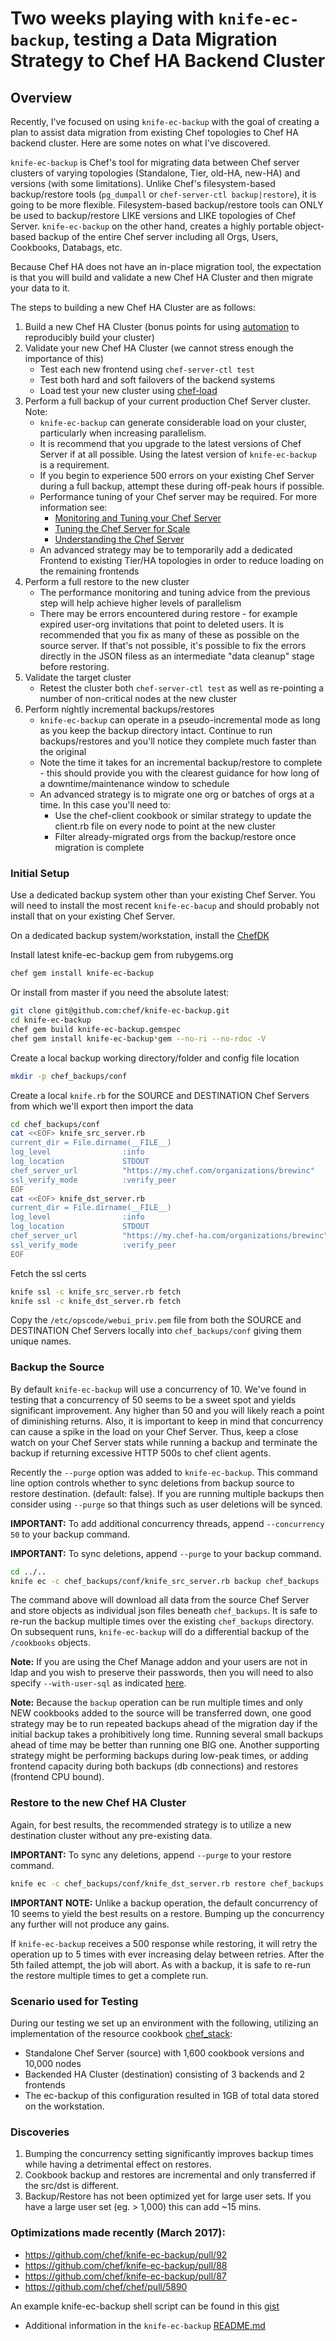 # Two weeks playing with `knife-ec-backup`, testing a Data Migration Strategy to Chef HA Backend Cluster

## Overview
Recently, I've focused on using `knife-ec-backup` with the goal of creating a plan to assist data migration from existing Chef topologies to Chef HA backend cluster.  Here are some notes on what I've discovered.

`knife-ec-backup` is Chef's tool for migrating data between Chef server clusters of varying topologies (Standalone, Tier, old-HA, new-HA) and versions (with some limitations).   Unlike Chef's filesystem-based backup/restore tools (`pg_dumpall` or `chef-server-ctl backup|restore`), it is going to be more flexible. Filesystem-based backup/restore tools can ONLY be used to backup/restore LIKE versions and LIKE topologies of Chef Server. `knife-ec-backup` on the other hand, creates a highly portable object-based backup of the entire Chef server including all Orgs, Users, Cookbooks, Databags, etc.

Because Chef HA does not have an in-place migration tool, the expectation is that you will build and validate a new Chef HA Cluster and then migrate your data to it.

The steps to building a new Chef HA Cluster are as follows:

1. Build a new Chef HA Cluster (bonus points for using [automation](https://github.com/ncerny/chef_stack) to reproducibly build your cluster)
2. Validate your new Chef HA Cluster  (we cannot stress enough the importance of this)
    * Test each new frontend using `chef-server-ctl test`
    * Test both hard and soft failovers of the backend systems
    * Load test your new cluster using [chef-load](https://github.com/jeremiahsnapp/chef-load)
3. Perform a full backup of your current production Chef Server cluster.  Note:
    * `knife-ec-backup` can generate considerable load on your cluster, particularly when increasing parallelism.
    * It is recommend that you upgrade to the latest versions of Chef Server if at all possible.   Using the latest version of `knife-ec-backup` is a requirement.
    * If you begin to experience 500 errors on your existing Chef Server during a full backup, attempt these during off-peak hours if possible.
    * Performance tuning of your Chef server may be required.  For more information see:
        * [Monitoring and Tuning your Chef Server](https://www.slideshare.net/AndrewDuFour1/monitoring-and-tuning-your-chef-server-chef-conf-talk)
        * [Tuning the Chef Server for Scale](http://irvingpop.github.io/blog/2015/04/20/tuning-the-chef-server-for-scale/)
        * [Understanding the Chef Server](https://www.youtube.com/watch?v=22GtVMHJDsI)
    * An advanced strategy may be to temporarily add a dedicated Frontend to existing Tier/HA topologies in order to reduce loading on the remaining frontends
4. Perform a full restore to the new cluster
    * The performance monitoring and tuning advice from the previous step will help achieve higher levels of parallelism
    * There may be errors encountered during restore - for example expired user-org invitations that point to deleted users.  It is recommended that you fix as many of these as possible on the source server.   If that's not possible, it's possible to fix the errors directly in the JSON filess as an intermediate "data cleanup" stage before restoring.
5. Validate the target cluster
    * Retest the cluster both `chef-server-ctl test` as well as re-pointing a number of non-critical nodes at the new cluster
6. Perform nightly incremental backups/restores
    * `knife-ec-backup` can operate in a pseudo-incremental mode as long as you keep the backup directory intact.  Continue to run backups/restores and you'll notice they complete much faster than the original
    * Note the time it takes for an incremental backup/restore to complete - this should provide you with the clearest guidance for how long of a downtime/maintenance window to schedule
    * An advanced strategy is to migrate one org or batches of orgs at a time.  In this case you'll need to:
        * Use the chef-client cookbook or similar strategy to update the client.rb file on every node to point at the new cluster
        * Filter already-migrated orgs from the backup/restore once migration is complete


### Initial Setup

Use a dedicated backup system other than your existing Chef Server.  You will need to install the most recent `knife-ec-bacup` and
should probably not install that on your existing Chef Server.

On a dedicated backup system/workstation, install the [ChefDK](https://downloads.chef.io/chefdk)

Install latest knife-ec-backup gem from rubygems.org
```bash
chef gem install knife-ec-backup
```

Or install from master if you need the absolute latest:
```bash
git clone git@github.com:chef/knife-ec-backup.git
cd knife-ec-backup
chef gem build knife-ec-backup.gemspec
chef gem install knife-ec-backup*gem --no-ri --no-rdoc -V
```

Create a local backup working directory/folder and config file location
```bash
mkdir -p chef_backups/conf
```

Create a local `knife.rb` for the SOURCE and DESTINATION Chef Servers from which we'll export then import the data
```bash
cd chef_backups/conf
cat <<EOF> knife_src_server.rb
current_dir = File.dirname(__FILE__)
log_level                :info
log_location             STDOUT
chef_server_url          "https://my.chef.com/organizations/brewinc"
ssl_verify_mode          :verify_peer
EOF
cat <<EOF> knife_dst_server.rb
current_dir = File.dirname(__FILE__)
log_level                :info
log_location             STDOUT
chef_server_url          "https://my.chef-ha.com/organizations/brewinc"
ssl_verify_mode          :verify_peer
EOF
```

Fetch the ssl certs
```bash
knife ssl -c knife_src_server.rb fetch
knife ssl -c knife_dst_server.rb fetch
```

Copy the `/etc/opscode/webui_priv.pem` file from both the SOURCE and DESTINATION Chef Servers locally into `chef_backups/conf` giving them unique names.

### Backup the Source

By default `knife-ec-backup` will use a concurrency of 10.  We've found in testing that a concurrency of 50 seems to be a sweet spot and yields significant improvement.  Any higher than 50 and you will likely reach a point of diminishing returns.  Also, it is important to keep in mind that concurrency can cause a spike in the load on your Chef Server.  Thus, keep a close watch on your Chef Server stats while running a backup and terminate the backup if returning excessive HTTP 500s to chef client agents.

Recently the `--purge` option was added to `knife-ec-backup`.  This command line option controls whether to sync deletions from backup source to restore destination. (default: false).  If you are running multiple backups then consider using `--purge` so that things such as user deletions will be synced.

**IMPORTANT:** To add additional concurrency threads, append `--concurrency 50` to your backup command.

**IMPORTANT:** To sync deletions, append `--purge` to your backup command.

```bash
cd ../..
knife ec -c chef_backups/conf/knife_src_server.rb backup chef_backups --webui-key chef_backups/conf/webui_priv_src.pem
```

The command above will download all data from the source Chef Server and store objects as individual json files beneath `chef_backups`.  It is safe to re-run the backup multiple times over the existing `chef_backups` directory.  On subsequent runs, `knife-ec-backup` will do a differential backup of the `/cookbooks` objects.

**Note:** If you are using the Chef Manage addon and your users are not in ldap and you wish to preserve their passwords, then you will need to also specify `--with-user-sql` as indicated [here](https://github.com/chef/knife-ec-backup#knife-ec-backup-dest_dir-options).

**Note:** Because the `backup` operation can be run multiple times and only NEW cookbooks added to the source will be transferred down, one good strategy may be to run repeated backups ahead of the migration day if the initial backup takes a prohibitively long time. Running several small backups ahead of time may be better than running one BIG one. Another supporting strategy might be performing backups during low-peak times, or adding frontend capacity during both backups (db connections) and restores (frontend CPU bound).

### Restore to the new Chef HA Cluster

Again, for best results, the recommended strategy is to utilize a new destination cluster without any pre-existing data.

**IMPORTANT:** To sync any deletions, append `--purge` to your restore command.

```bash
knife ec -c chef_backups/conf/knife_dst_server.rb restore chef_backups --webui-key chef_backups/conf/webui_priv_dst.pem
```

**IMPORTANT NOTE:** Unlike a backup operation, the default concurrency of 10 seems to yield the best results on a restore.  Bumping up the concurrency any further will not produce any gains.

If `knife-ec-backup` receives a 500 response while restoring, it will retry the operation up to 5 times with ever increasing delay between retries.  After the 5th failed attempt, the job will abort.  As with a backup, it is safe to re-run the restore multiple times to get a complete run.

### Scenario used for Testing
During our testing we set up an environment with the following, utilizing an implementation of the resource cookbook [chef_stack](https://github.com/ncerny/chef_stack):
- Standalone Chef Server (source) with 1,600 cookbook versions and 10,000 nodes
- Backended HA Cluster (destination) consisting of 3 backends and 2 frontends
- The ec-backup of this configuration resulted in 1GB of total data stored on the workstation.

### Discoveries
1. Bumping the concurrency setting significantly improves backup times while having a detrimental effect on restores.
2. Cookbook backup and restores are incremental and only transferred if the src/dst is different.
3. Backup/Restore has not been optimized yet for large user sets.  If you have a large user set (eg. > 1,000) this can add ~15 mins.

### Optimizations made recently (March 2017):
- https://github.com/chef/knife-ec-backup/pull/92
- https://github.com/chef/knife-ec-backup/pull/88
- https://github.com/chef/knife-ec-backup/pull/87
- https://github.com/chef/chef/pull/5890

An example knife-ec-backup shell script can be found in this [gist](https://gist.github.com/jeremymv2/9c14086e13cac572235fe4bab5881ed3)
- Additional information in the `knife-ec-backup` [README.md](https://github.com/chef/knife-ec-backup/blob/master/README.md)
